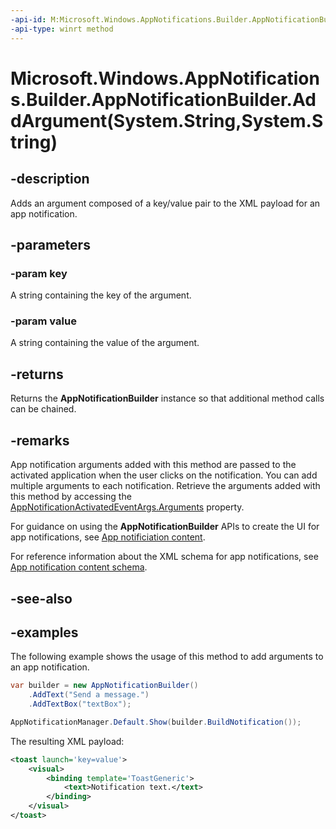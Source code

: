 ```yaml
---
-api-id: M:Microsoft.Windows.AppNotifications.Builder.AppNotificationBuilder.AddArgument(System.String,System.String)
-api-type: winrt method
---
```


# Microsoft.Windows.AppNotifications.Builder.AppNotificationBuilder.AddArgument(System.String,System.String)

<!--
public Microsoft.Windows.AppNotifications.Builder.AppNotificationBuilder AddArgument (string key, string value);
-->


## -description

Adds an argument composed of a key/value pair to the XML payload for an app notification. 

## -parameters

### -param key

A string containing the key of the argument.

### -param value

A string containing the value of the argument.

## -returns

Returns the **AppNotificationBuilder** instance so that additional method calls can be chained.

## -remarks

App notification arguments added with this method are passed to the activated application when the user clicks on the notification. You can add multiple arguments to each notification. Retrieve the arguments added with this method by accessing the [AppNotificationActivatedEventArgs.Arguments](xref:Microsoft.Windows.AppNotifications.AppNotificationActivatedEventArgs.Arguments) property.

For guidance on using the **AppNotificationBuilder** APIs to create the UI for app notifications, see [App notificiation content](/windows/apps/design/shell/tiles-and-notifications/adaptive-interactive-toasts).

For reference information about the XML schema for app notifications, see [App notification content schema](/windows/apps/design/shell/tiles-and-notifications/toast-schema).

## -see-also

## -examples

The following example shows the usage of this method to add arguments to an app notification.

```csharp
var builder = new AppNotificationBuilder()
    .AddText("Send a message.")
    .AddTextBox("textBox");

AppNotificationManager.Default.Show(builder.BuildNotification());
```

The resulting XML payload:

```xml
<toast launch='key=value'>
    <visual>
        <binding template='ToastGeneric'>
            <text>Notification text.</text>
        </binding>
    </visual>
</toast>
```




